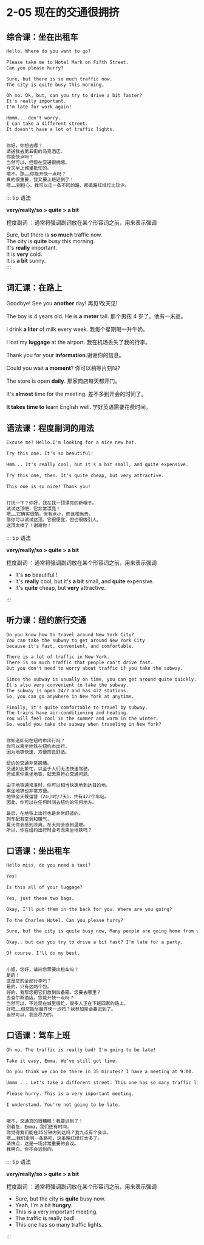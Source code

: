 # 2-05 现在的交通很拥挤

## 综合课：坐在出租车

```txt
Hello. Where do you want to go?

Please take me to Hotel Mark on Fifth Street.
Can you please hurry?

Sure, but there is so much traffic now.
The city is quite busy this morning.

Oh no. Ok, but, can you try to drive a bit faster?
It's really important.
I'm late for work again!

Hmmm... don't worry.
I can take a different street.
It doesn't have a lot of traffic lights.


你好，你想去哪？
请送我去第五街的马克酒店。
你能快点吗？
当然可以，但现在交通很拥堵。
今天早上城里挺忙的。
哦不。那……你能开快一点吗？
真的很重要，我又要上班迟到了！
嗯……别担心，我可以走一条不同的路，那条路红绿灯比较少。
```

::: tip 语法

**very/really/so > quite > a bit**

程度副词 ：通常将强调副词放在某个形容词之前，用来表示强调

Sure, but there is **so much** traffic now. <br/>
The city is **quite** busy this morning. <br/>
It's **really** important. <br/>
It is **very** cold. <br/>
It is **a bit** sunny. <br/>
:::

## 词汇课：在路上

Goodbye! See you **another** day! 再见!改天见!

The boy is 4 years old. He is **a meter** tall. 那个男孩 4 岁了。他有一米高。

I drink **a liter** of milk every week. 我每个星期喝一升牛奶。

I lost my **luggage** at the airport. 我在机场丢失了我的行李。

Thank you for your **information**.谢谢你的信息。

Could you wait **a moment**? 你可以稍等片刻吗?

The store is open **daily**. 那家商店每天都开门。

It's **almost** time for the meeting. 差不多到开会的时间了。

**It takes time to** learn English well. 学好英语需要花费时间。

## 语法课：程度副词的用法

```txt
Excuse me? Hello.I'm looking for a nice new hat.

Try this one. It's so beautiful!

Hmm... It's really cool, but it's a bit small, and quite expensive.

Try this one, then. It's quite cheap, but very attractive.

This one is so nice! Thank you!


打扰一下？你好，我在找一顶漂亮的新帽子。
试试这顶吧，它非常漂亮！
嗯……它确实很酷，但有点小，而且相当贵。
那你可以试试这顶。它很便宜，但也很吸引人。
这顶太棒了！谢谢你！
```

::: tip 语法

**very/really/so > quite > a bit**

程度副词 ：通常将强调副词放在某个形容词之前，用来表示强调

- It's **so** beautiful !
- It's **really** cool, but it's **a bit** small, and **quite** expensive.
- It's **quite** cheap, but **very** attractive.

:::

## 听力课：纽约旅行交通

```txt
Do you know how to travel around New York City?
You can take the subway to get around New York City
because it's fast, convenient, and comfortable.

There is a lot of traffic in New York.
There is so much traffic that people can't drive fast.
But you don't need to worry about traffic if you take the subway.

Since the subway is usually on time, you can get around quite quickly.
It's also very convenient to take the subway.
The subway is open 24/7 and has 472 stations.
So, you can go anywhere in New York at anytime.

Finally, it's quite comfortable to travel by subway.
The trains have air-conditioning and heating.
You will feel cool in the summer and warm in the winter.
So, would you take the subway when traveling in New York?


你知道如何在纽约市出行吗？
你可以乘坐地铁在纽约市出行，
因为地铁快速、方便而且舒适。

纽约的交通非常拥堵。
交通如此繁忙，以至于人们无法快速驾驶。
但如果你乘坐地铁，就无需担心交通问题。

由于地铁通常准时，你可以相当快速地到达目的地。
乘坐地铁也非常方便。
地铁全天候运营（24小时/7天），共有472个车站。
因此，你可以在任何时间去纽约的任何地方。

最后，在地铁上出行也是非常舒适的。
列车配有空调和暖气，
夏天你会感到凉爽，冬天则会感到温暖。
所以，你在纽约出行时会考虑乘坐地铁吗？
```

## 口语课：坐出租车

```txt
Hello miss, do you need a taxi?

Yes!

Is this all of your luggage?

Yes, just these two bags.

Okay, I'll put them in the back for you. Where are you going?

To the Charles Hotel. Can you please hurry?

Sure, but the city is quite busy now, Many people are going home from work.

Okay.. but can you try to drive a bit fast? I'm late for a party.

Of course. I'll do my best.


小姐，您好，请问您需要出租车吗？
是的！
这是您的全部行李吗？
是的，只有这两个包。
好的，我帮您把它们放到后备箱。您要去哪里？
去查尔斯酒店。您能开快一点吗？
当然可以，不过现在城里很忙，很多人正在下班回家的路上。
好吧……但您能尽量开快一点吗？我参加聚会要迟到了。
当然可以，我会尽力的。
```

## 口语课：驾车上班

```txt
Oh no. The traffic is really bad! I'm going to be late!

Take it easy, Emma. We've still got time.

Do you think we can be there in 35 minutes? I have a meeting at 9:00.

Ummm ... Let's take a different street. This one has so many traffic lights.

Please hurry. This is a very important meeting.

I understand. You're not going to be late.


哦不，交通真的很糟糕！我要迟到了！
别着急，Emma，我们还有时间。
你觉得我们能在35分钟内到达吗？我九点有个会议。
嗯……我们走另一条路吧，这条路红绿灯太多了。
请快点，这是一场非常重要的会议。
我明白。你不会迟到的。
```

::: tip 语法

**very/really/so > quite > a bit**

程度副词 ：通常将强调副词放在某个形容词之前，用来表示强调

- Sure, but the city is **quite** busy now.
- Yeah, I'm a bit **hungry**.
- This is a very important meeting.
- The traffic is really bad!
- This one has so many traffic lights.

:::
